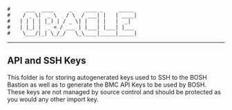     #     ___  ____     _    ____ _     _____
    #    / _ \|  _ \   / \  / ___| |   | ____|
    #   | | | | |_) | / _ \| |   | |   |  _|
    #   | |_| |  _ < / ___ | |___| |___| |___
    #    \___/|_| \_/_/   \_\____|_____|_____|
***

## API and SSH Keys

This folder is for storing autogenerated keys used to SSH to the BOSH Bastion as well as to
generate the BMC API Keys to be used by BOSH.  These keys are not managed by source control
and should be protected as you would any other import key.
